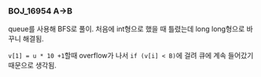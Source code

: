 ### BOJ_16954 A→B

queue를 사용해 BFS로 풀이. 처음에 int형으로 했을 때 틀렸는데 long long형으로 바꾸니 해결됨.

`v[1] = u * 10 +1`할때 overflow가 나서  `if (v[i] < B)`에 걸려 큐에 계속 들어갔기 때문으로 생각됨.